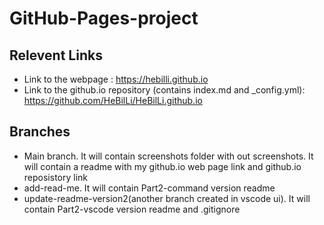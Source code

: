 # GitHub-Pages-project



## Relevent Links

* Link to the webpage : https://hebilli.github.io
* Link to the github.io repository (contains index.md and _config.yml): https://github.com/HeBilLi/HeBilLi.github.io



## Branches

- Main branch. It will contain screenshots folder with out screenshots. It will contain a readme with my github.io web page link and github.io reposistory link
- add-read-me. It will contain Part2-command version readme
- update-readme-version2(another branch created in vscode ui). It will contain Part2-vscode version readme and .gitignore